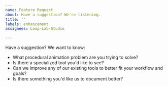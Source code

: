 ```yaml
---
name: Feature Request
about: Have a suggestion? We're listening.
title: ''
labels: enhancement
assignees: Loop-Lab-Studio

---
```


Have a suggestion? We want to know:

- What procedural animation problem are you trying to solve?
- Is there a specialized tool you'd like to see?
- Can we improve any of our existing tools to better fit your workflow and goals?
- Is there something you'd like us to document better?
